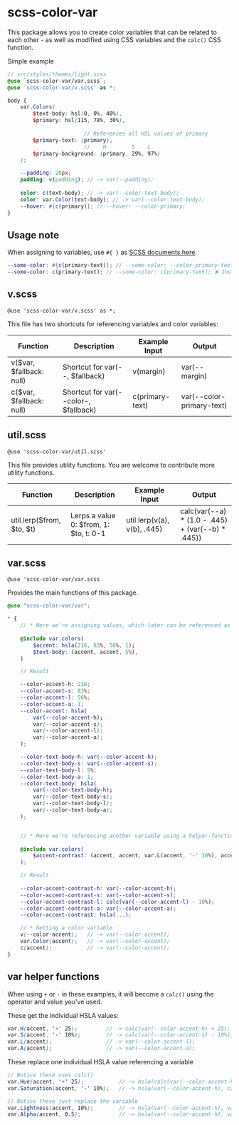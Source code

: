 # scss-color-var
This package allows you to create color variables that can be related to each other - as well as modified using CSS variables and the `calc()` CSS function.

Simple example

```scss
// src/styles/themes/light.scss
@use `scss-color-var/var.scss`;
@use 'scss-color-var/v.scss' as *;

body {
	var.Colors(
		$text-body: hsl(0, 0%, 40%),
		$primary: hsl(115, 78%, 30%),
		
						// References all HSL values of primary
		$primary-text: (primary),
						//    H        S    L
		$primary-background: (primary, 29%, 97%)
	);

	--padding: 20px;
	padding: v(padding); // -> var(--padding);
	
	color: c(text-body); // -> var(--color-text-body);
	color: var.Color(text-body); // -> var(--color-text-body);
	--hover: #{c(primary)}; // --hover: --color-primary;
}

```

## Usage note
When assigning to variables, use `#{ }` as [SCSS documents here](https://sass-lang.com/documentation/breaking-changes/css-vars).

```scss
--some-color: #{c(primary-text)}; // --some-color: --color-primary-text;
--some-color: c(primary-text); // --some-color: c(primary-texŧ); ❌ Invalid CSS
```

## v.scss
`@use 'scss-color-var/v.scss' as *;`

This file has two shortcuts for referencing variables and color variables:

| Function                 | Description                           | Example Input   | Output                    |
| ------------------------ | ------------------------------------- | --------------- | ------------------------- |
| v($var, $fallback: null) | Shortcut for var(--, $fallback)       | v(margin)       | var(--margin)             |
| c($var, $fallback: null) | Shortcut for var(--color-, $fallback) | c(primary-text) | var(--color-primary-text) |


## util.scss
`@use 'scss-color-var/util.scss'`

This file provides utility functions. You are welcome to contribute more utility functions.

| Function                  | Description                            | Example Input               | Output                                            |
| ------------------------- | -------------------------------------- | --------------------------- | ------------------------------------------------- |
| util.lerp($from, $to, $t) | Lerps a value 0: $from, 1: $to, t: 0-1 | util.lerp(v(a), v(b), .445) | calc(var(--a) * (1.0 - .445) + (var(--b) * .445)) |


## var.scss
`@use 'scss-color-var/var.scss`

Provides the main functions of this package.

```scss
@use "scss-color-var/var";

* {
    // * Here we're assigning values, which later can be referenced as var.Use(background)
    
    @include var.colors(
        $accent: hsla(216, 83%, 56%, 1);
        $text-body: (accent, accent, 5%),
    )

    // Result

    --color-accent-h: 216;
    --color-accent-s: 83%;
    --color-accent-l: 56%;
    --color-accent-a: 1;
    --color-accent: hsla(
        var(--color-accent-h);
        var(--color-accent-s);
        var(--color-accent-l);
        var(--color-accent-a);
    );

	--color-text-body-h: var(--color-accent-h);
    --color-text-body-s: var(--color-accent-s);
    --color-text-body-l: 5%;
    --color-text-body-a: 1;
    --color-text-body: hsla(
        var(--color-text-body-h);
        var(--color-text-body-s);
        var(--color-text-body-l);
        var(--color-text-body-a);
    );


    // * Here we're referencing another variable using a helper-function.
    
    @include var.colors(
        $accent-contrast: (accent, accent, var.L(accent, '-' 10%), accent)
    );

    // Result
    
    --color-accent-contrast-h: var(--color-accent-h);
    --color-accent-contrast-s: var(--color-accent-s);
    --color-accent-contrast-l: calc(var(--color-accent-l) - 10%);
    --color-accent-contrast-a: var(--color-accent-a);
    --color-accent-contrast: hsla(...);

    // * Getting a color variable
    v(--color-accent);   // -> var(--color-accent);
    var.Color(accent);   // -> var(--color-accent);
	c(accent);           // -> var(--color-accent);
}
```

## var helper functions
When using `+` or `-` in these examples, it will become a `calc()` using the operator and value you've used.

These get the individual HSLA values:
```scss
var.H(accent, '+' 25);         // -> calc(var(--color-accent-h) + 25);
var.S(accent, '-' 10%);        // -> calc(var(--color-accent-s) - 10%);
var.L(accent);                 // -> var(--color-accent-l);
var.A(accent);                 // -> var(--color-accent-a);
```

These replace one individual HSLA value referencing a variable
```scss
// Notice these uses calc()
var.Hue(accent, '+' 25);       	   // -> hsla(calc(var(--color-accent-h) + 25), var(--color-accent-s), var(--color-accent-l), var(--color-accent-a));
var.Saturation(accent, '-' 10%);   // -> hsla(var(--color-accent-h), calc(var(--color-accent-s) - 10%), var(--color-accent-l), var(--color-accent-a));

// Notice these just replace the variable
var.Lightness(accent, 10%);        // -> hsla(var(--color-accent-h), var(--color-accent-s), 10%, var(--color-accent-a));
var.Alpha(accent, 0.5);            // -> hsla(var(--color-accent-h), var(--color-accent-s), var(--color-accent-l), 0.5);
```
